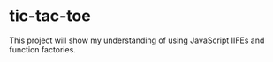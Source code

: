 # tic-tac-toe

This project will show my understanding of using JavaScript IIFEs and function factories.
